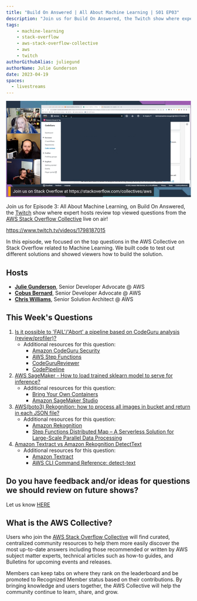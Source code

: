 ```yaml
---
title: "Build On Answered | All About Machine Learning | S01 EP03"
description: "Join us for Build On Answered, the Twitch show where expert hosts review top viewed questions from the AWS Stack Overflow Collective live on air!"
tags:
    - machine-learning
    - stack-overflow
    - aws-stack-overflow-collective
    - aws
    - twitch
authorGithubAlias: juliegund
authorName: Julie Gunderson
date: 2023-04-19
spaces:
  - livestreams
---
```


![Streaming session with Julie, Chris, and Cobus, with a shared browser tab showing a Stack Overflow question](images/ep03_image.png)


Join us for  Episode 3: All About Machine Learning, on Build On Answered, the [Twitch](https://twitch.tv/aws) show where expert hosts review top viewed questions from the [AWS Stack Overflow Collective](https://stackoverflow.com/collectives/aws) live on air!

https://www.twitch.tv/videos/1798187015

In this episode, we focused on the top questions in the AWS Collective on Stack Overflow related to Machine Learning. We built code to test out different solutions and showed viewers how to build the solution.

## Hosts

* [**Julie Gunderson**](https://twitter.com/Julie_Gund), Senior Developer Advocate @ AWS
* [**Cobus Bernard**](https://twitter.com/cobusbernard), Senior Developer Advocate @ AWS
* [**Chris Williams**](https://www.linkedin.com/in/the-devops-guy/), Senior Solution Architect @ AWS

## This Week's Questions

1. [Is it possible to 'FAIL'/'Abort' a pipeline based on CodeGuru analysis (review/profiler)?](https://stackoverflow.com/questions/75658232/is-it-possible-to-fail-abort-a-pipeline-based-on-codeguru-analysis-review-p)
    * Additional resources for this question:
      * [Amazon CodeGuru Security](https://aws.amazon.com/codeguru/?sc_channel=el&sc_campaign=livestreams&sc_content=boa-2023-04-19&sc_geo=mult&sc_country=mult&sc_outcome=acq)
      * [AWS Step Functions](https://aws.amazon.com/step-functions/?sc_channel=el&sc_campaign=livestreams&sc_content=boa-2023-04-19&sc_geo=mult&sc_country=mult&sc_outcome=acq)
      * [CodeGuruReviewer](https://boto3.amazonaws.com/v1/documentation/api/latest/reference/services/codeguru-reviewer.html?sc_channel=el&sc_campaign=livestreams&sc_content=boa-2023-04-19&sc_geo=mult&sc_country=mult&sc_outcome=acq)
      * [CodePipeline](https://boto3.amazonaws.com/v1/documentation/api/latest/reference/services/codepipeline.html?sc_channel=el&sc_campaign=livestreams&sc_content=boa-2023-04-19&sc_geo=mult&sc_country=mult&sc_outcome=acq)
2. [AWS SageMaker - How to load trained sklearn model to serve for inference?](https://stackoverflow.com/questions/65168915/aws-sagemaker-how-to-load-trained-sklearn-model-to-serve-for-inference)
    * Additional resources for this question:
      * [Bring Your Own Containers](https://docs.aws.amazon.com/sagemaker/latest/dg/model-monitor-byoc-containers.html?sc_channel=el&sc_campaign=livestreams&sc_content=boa-2023-04-19&sc_geo=mult&sc_country=mult&sc_outcome=acq)
      * [Amazon SageMaker Studio](https://aws.amazon.com/sagemaker/studio/?sc_channel=el&sc_campaign=livestreams&sc_content=boa-2023-04-19&sc_geo=mult&sc_country=mult&sc_outcome=acq)
3. [AWS(boto3) Rekognition: how to process all images in bucket and return in each JSON file?](https://stackoverflow.com/questions/75583273/awsboto3-rekognition-how-to-process-all-images-in-bucket-and-return-in-each-j?sc_channel=el&sc_campaign=livestreams&sc_content=boa-2023-04-19&sc_geo=mult&sc_country=mult&sc_outcome=acq)
    * Additional resources for this question:
      * [Amazon Rekognition](https://aws.amazon.com/rekognition/?sc_channel=el&sc_campaign=livestreams&sc_content=boa-2023-04-19&sc_geo=mult&sc_country=mult&sc_outcome=acq)
      * [Step Functions Distributed Map – A Serverless Solution for Large-Scale Parallel Data Processing](https://aws.amazon.com/blogs/aws/step-functions-distributed-map-a-serverless-solution-for-large-scale-parallel-data-processing/?sc_channel=el&sc_campaign=livestreams&sc_content=boa-2023-04-19&sc_geo=mult&sc_country=mult&sc_outcome=acq)
4. [Amazon Textract vs Amazon Rekognition DetectText](https://stackoverflow.com/questions/56008341/amazon-textract-vs-amazon-rekognition-detecttext)
    * Additional resources for this question:
      * [Amazon Textract](https://aws.amazon.com/textract/?sc_channel=el&sc_campaign=livestreams&sc_content=boa-2023-04-19&sc_geo=mult&sc_country=mult&sc_outcome=acq)
      * [AWS CLI Command Reference: detect-text](https://awscli.amazonaws.com/v2/documentation/api/latest/reference/rekognition/detect-text.html?sc_channel=el&sc_campaign=livestreams&sc_content=boa-2023-04-19&sc_geo=mult&sc_country=mult&sc_outcome=acq)

## Do you have feedback and/or ideas for questions we should review on future shows?

Let us know [HERE](https://www.pulse.aws/survey/B1J8HOF5)

## What is the AWS Collective?

Users who join the [AWS Stack Overflow Collective](https://stackoverflow.com/collectives/aws) will find curated, centralized community resources to help them more easily discover the most up-to-date answers including those recommended or written by AWS subject matter experts, technical articles such as how-to guides, and Bulletins for upcoming events and releases.

Members can keep tabs on where they rank on the leaderboard and be promoted to Recognized Member status based on their contributions. By bringing knowledge and users together, the AWS Collective will help the community continue to learn, share, and grow.
